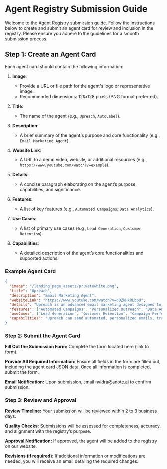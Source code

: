 # Agent Registry Submission Guide

Welcome to the Agent Registry submission guide. Follow the instructions below to create and submit an agent card for review and inclusion in the registry. Please ensure you adhere to the guidelines for a smooth submission process.


## Step 1: Create an Agent Card

Each agent card should contain the following information:

1. **Image**:
   - Provide a URL or file path for the agent's logo or representative image.
   - Recommended dimensions: 128x128 pixels (PNG format preferred).

2. **Title**:
   - The name of the agent (e.g., `Upreach`, `AutoLabel`).

3. **Description**:
   - A brief summary of the agent's purpose and core functionality (e.g., `Email Marketing Agent`).

4. **Website Link**:
   - A URL to a demo video, website, or additional resources (e.g., `https://www.youtube.com/watch?v=example`).

5. **Details**:
   - A concise paragraph elaborating on the agent’s purpose, capabilities, and significance.

6. **Features**:
   - A list of key features (e.g., `Automated Campaigns`, `Data Analytics`).

7. **Use Cases**:
   - A list of primary use cases (e.g., `Lead Generation`, `Customer Retention`).

8. **Capabilities**:
   - A detailed description of the agent’s core functionalities and supported actions.

### Example Agent Card
```json
{
  "image": "/landing_page_assets/privatewhite.png",
  "title": "Upreach",
  "description": "Email Marketing Agent",
  "websiteLink": "https://www.youtube.com/watch?v=d0ZkHkRLbpU",
  "details": "Upreach is an advanced email marketing agent designed to streamline outreach and optimize email campaigns with AI-driven insights.",
  "features": ["Automated Campaigns", "Personalized Outreach", "Data Analytics"],
  "useCases": ["Lead Generation", "Customer Retention", "Campaign Performance Tracking"],
  "capabilities": "Upreach can send automated, personalized emails, track user engagement, and analyze campaign results to optimize future strategies."
}
```
### Step 2: Submit the Agent Card

**Fill Out the Submission Form:** Complete the form located here (link to form).

**Provide All Required Information:** Ensure all fields in the form are filled out, including the agent card JSON data. Once all information is completed, submit the form.

**Email Notification:** Upon submission, email nvidra@anote.ai to confirm submission.

### Step 3: Review and Approval

**Review Timeline:** Your submission will be reviewed within 2 to 3 business days.

**Quality Checks:** Submissions will be assessed for completeness, accuracy, and alignment with the registry’s purpose.

**Approval Notification:** If approved, the agent will be added to the registry on our website.

**Revisions (if required):** If additional information or modifications are needed, you will receive an email detailing the required changes.
